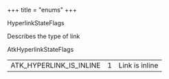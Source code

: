 +++
title = "enums"
+++
<p class="api-heading">HyperlinkStateFlags</p>
<p class="api-doc">Describes the type of link</p>
<div class="api-notes">
  <p class="api-ctype">AtkHyperlinkStateFlags</p>
<table>
<tr>
<td class="name">ATK_HYPERLINK_IS_INLINE</td>
<td class="value">1</td>
<td class="doc">Link is inline</td>
</tr>
</table>
</div>
